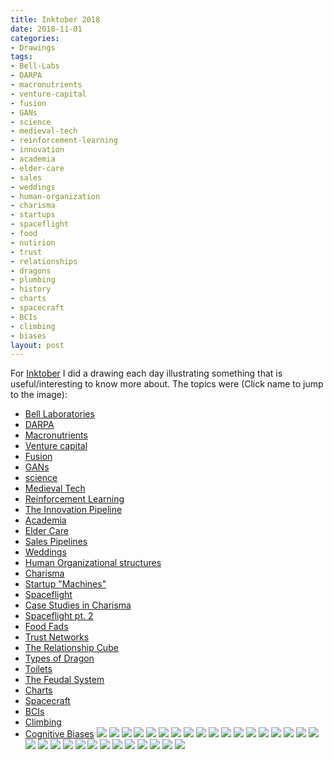 ```yaml
---
title: Inktober 2018
date: 2018-11-01
categories:
- Drawings
tags:
- Bell-Labs
- DARPA
- macronutrients
- venture-capital
- fusion
- GANs
- science
- medieval-tech
- reinforcement-learning
- innovation
- academia
- elder-care
- sales
- weddings
- human-organization
- charisma
- startups
- spaceflight
- food
- nutirion
- trust
- relationships
- dragons
- plumbing
- history
- charts
- spacecraft
- BCIs
- climbing
- biases
layout: post
---
```

For [Inktober](https://inktober.com/) I did a drawing each day illustrating something that is useful/interesting to know more about. The topics were (Click name to jump to the image):
- [Bell Laboratories](#bell)
- [DARPA](#darpa)
- [Macronutrients](#macronutients)
- [Venture capital](#vc)
- [Fusion](#fusion)
- [GANs](#gans)
- [science](#science)
- [Medieval Tech](#medieval-tech)
- [Reinforcement Learning](#reinforcement-learning)
- [The Innovation Pipeline](#innovation-pipeline)
- [Academia](#academia)
- [Elder Care](#elder-care)
- [Sales Pipelines](#sales-pipelines)
- [Weddings](#weddings)
- [Human Organizational structures](#human-org)
- [Charisma](#charisma)
- [Startup "Machines"](#startup-machines)
- [Spaceflight](#spaceflight)
- [Case Studies in Charisma](#charisma-studies)
- [Spaceflight pt. 2](#spaceflight-2)
- [Food Fads](#food-fads)
- [Trust Networks](#trust)
- [The Relationship Cube](#relationships)
- [Types of Dragon](#dragons)
- [Toilets](#toilets)
- [The Feudal System](#feudal-system)
- [Charts](#charts)
- [Spacecraft](#spacecraft)
- [BCIs](#bcis)
- [Climbing](#climbing)
- [Cognitive Biases](#biases)
<a name="bell"></a><img src="https://s3-us-west-1.amazonaws.com/zaaron-personal/IMG_3674.jpg"/>
<a name="darpa"></a><img src="https://s3-us-west-1.amazonaws.com/zaaron-personal/IMG_3685.jpg"/>
<a name="macronutrients"></a><img src="https://s3-us-west-1.amazonaws.com/zaaron-personal/IMG_3698.jpg"/>
<a name="vc"></a><img src="https://s3-us-west-1.amazonaws.com/zaaron-personal/IMG_3707.jpg"/>
<a name="fusion"></a><img src="https://s3-us-west-1.amazonaws.com/zaaron-personal/IMG_3713.jpg"/>
<a name="gans"></a><img src="https://s3-us-west-1.amazonaws.com/zaaron-personal/IMG_3718.jpg"/>
<a name="science"></a><img src="https://s3-us-west-1.amazonaws.com/zaaron-personal/IMG_3724.jpg"/>
<a name="medieval-tech"></a><img src="https://s3-us-west-1.amazonaws.com/zaaron-personal/IMG_3728.jpg"/>
<a name="reinforcement-learning"></a><img src="https://s3-us-west-1.amazonaws.com/zaaron-personal/IMG_3731.jpg"/>
<a name="innovation-pipeline"></a><img src="https://s3-us-west-1.amazonaws.com/zaaron-personal/IMG_3737.jpg"/>
<a name="academia"></a><img src="https://s3-us-west-1.amazonaws.com/zaaron-personal/IMG_3742.jpg"/>
<a name="elder-care"></a><img src="https://s3-us-west-1.amazonaws.com/zaaron-personal/IMG_3744.jpg"/>
<a name="sales-pipelines"></a><img src="https://s3-us-west-1.amazonaws.com/zaaron-personal/IMG_3754.jpg"/>
<a name="weddings"></a><img src="https://s3-us-west-1.amazonaws.com/zaaron-personal/IMG_3766.jpg" class="rotatified"/>
<a name="human-org"></a><img src="https://s3-us-west-1.amazonaws.com/zaaron-personal/IMG_3773.jpg"/>
<a name="charisma"></a><img src="https://s3-us-west-1.amazonaws.com/zaaron-personal/IMG_3775.jpg"/>
<a name="startup-machines"></a><img src="https://s3-us-west-1.amazonaws.com/zaaron-personal/IMG_3779.jpg"/>
<a name="spaceflight"></a><img src="https://s3-us-west-1.amazonaws.com/zaaron-personal/IMG_3786.jpg"/>
<a name="charisma-studies"></a><img src="https://s3-us-west-1.amazonaws.com/zaaron-personal/IMG_3805.jpg"/>
<a name="spaceflight-2"></a><img src="https://s3-us-west-1.amazonaws.com/zaaron-personal/IMG_3812.jpg"/>
<a name="food-fads"></a><img src="https://s3-us-west-1.amazonaws.com/zaaron-personal/IMG_3819.jpg"/>
<a name="trust"></a><img src="https://s3-us-west-1.amazonaws.com/zaaron-personal/IMG_3824.jpg"/>
<a name="relationships"></a><img src="https://s3-us-west-1.amazonaws.com/zaaron-personal/IMG_3826.jpg"/>
<a name="dragons"></a><img src="https://s3-us-west-1.amazonaws.com/zaaron-personal/IMG_3838.jpg"/>
<a name="toilets"></a><img src="https://s3-us-west-1.amazonaws.com/zaaron-personal/IMG_3842.jpg"/>
<a name="feudal-system"></a><img src="https://s3-us-west-1.amazonaws.com/zaaron-personal/IMG_3846.jpg"/>
<a name="charts"></a><img src="https://s3-us-west-1.amazonaws.com/zaaron-personal/IMG_3848.jpg"/>
<a name="spacecraft"></a><img src="https://s3-us-west-1.amazonaws.com/zaaron-personal/IMG_3854.jpg"/>
<a name="bcis"></a><img src="https://s3-us-west-1.amazonaws.com/zaaron-personal/IMG_3857.jpg"/>
<a name="climbing"></a><img src="https://s3-us-west-1.amazonaws.com/zaaron-personal/IMG_3859.jpg"/>
<a name="biases"></a><img src="https://s3-us-west-1.amazonaws.com/zaaron-personal/IMG_3870.jpg"/>
